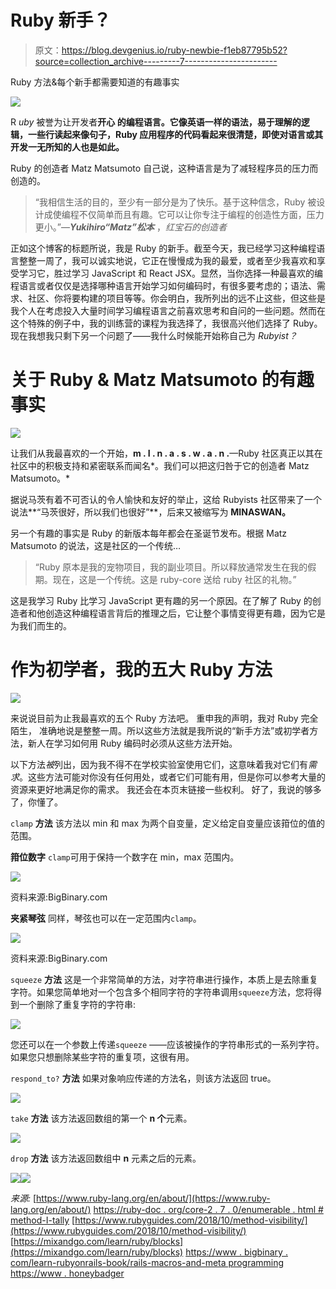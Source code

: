 # Ruby 新手？

> 原文：<https://blog.devgenius.io/ruby-newbie-f1eb87795b52?source=collection_archive---------7----------------------->

Ruby 方法&每个新手都需要知道的有趣事实

![](img/f9fe5ae9c82c1e018989c6f2d3c99181.png)

R *uby* 被誉为让开发者**开心 的编程语言。它像英语一样的语法，易于理解的逻辑，一些行读起来像句子，Ruby 应用程序的代码看起来很清楚，即使对语言或其开发一无所知的人也是如此。**

Ruby 的创造者 Matz Matsumoto 自己说，这种语言是为了减轻程序员的压力而创造的。

> “我相信生活的目的，至少有一部分是为了快乐。基于这种信念，Ruby 被设计成使编程不仅简单而且有趣。它可以让你专注于编程的创造性方面，压力更小。”—***Yukihiro“Matz”松本*** ，*红宝石的创造者*

正如这个博客的标题所说，我是 Ruby 的新手。截至今天，我已经学习这种编程语言整整一周了，我可以诚实地说，它正在慢慢成为我的最爱，或者至少我喜欢和享受学习它，胜过学习 JavaScript 和 React JSX。显然，当你选择一种最喜欢的编程语言或者仅仅是选择哪种语言开始学习如何编码时，有很多要考虑的；语法、需求、社区、你将要构建的项目等等。你会明白，我所列出的远不止这些，但这些是我个人在考虑投入大量时间学习编程语言之前喜欢思考和自问的一些问题。然而在这个特殊的例子中，我的训练营的课程为我选择了，我很高兴他们选择了 Ruby。现在我想我只剩下另一个问题了——我什么时候能开始称自己为 *Rubyist？*

# 关于 Ruby & Matz Matsumoto 的有趣事实

![](img/d6dc5065621b839071560917f876d24f.png)

让我们从我最喜欢的一个开始，**m . I . n . a . s . w . a . n .**—Ruby 社区真正以其在社区中的积极支持和紧密联系而闻名*。我们可以把这归咎于它的创造者 Matz Matsumoto。*

据说马茨有着不可否认的令人愉快和友好的举止，这给 Rubyists 社区带来了一个说法**“马茨很好，所以我们也很好”**，后来又被缩写为 **MINASWAN。**

另一个有趣的事实是 Ruby 的新版本每年都会在圣诞节发布。根据 Matz Matsumoto 的说法，这是社区的一个传统…

> “Ruby 原本是我的宠物项目，我的副业项目。所以释放通常发生在我的假期。现在，这是一个传统。这是 ruby-core 送给 ruby 社区的礼物。”

这是我学习 Ruby 比学习 JavaScript 更有趣的另一个原因。在了解了 Ruby 的创造者和他创造这种编程语言背后的推理之后，它让整个事情变得更有趣，因为它是为我们而生的。

# 作为初学者，我的五大 Ruby 方法

![](img/2dc8878b4886edd72826883b3d1cdfa9.png)

来说说目前为止我最喜欢的五个 Ruby 方法吧。
重申我的声明，我对 Ruby 完全陌生，
准确地说是整整一周。所以这些方法就是我所说的“新手方法”或初学者方法，新人在学习如何用 Ruby 编码时必须从这些方法开始。

以下方法*被*列出，因为我不得不在学校实验室使用它们，这意味着我对它们有*需求*。这些方法可能对你没有任何用处，或者它们可能有用，但是你可以参考大量的资源来更好地满足你的需求。
我还会在本页末链接一些权利。
好了，我说的够多了，你懂了。

`clamp` **方法** 该方法以 min 和 max 为两个自变量，定义给定自变量应该箝位的值的范围。

**箝位数字**
`clamp`可用于保持一个数字在 min，max 范围内。

![](img/401fc50c952ae136eb45aded7d5bdb8f.png)

资料来源:BigBinary.com

**夹紧琴弦**
同样，琴弦也可以在一定范围内`clamp`。

![](img/929f96853b63ff5ba345f30ee3e344b4.png)

资料来源:BigBinary.com

`squeeze` **方法** 这是一个非常简单的方法，对字符串进行操作，本质上是去除重复字符。如果您简单地对一个包含多个相同字符的字符串调用`squeeze`方法，您将得到一个删除了重复字符的字符串:

![](img/4e6af6ad155ca1940f06500dc5e10b46.png)

您还可以在一个参数上传递`squeeze` ——应该被操作的字符串形式的一系列字符。如果您只想删除某些字符的重复项，这很有用。

`respond_to?` **方法** 如果对象响应传递的方法名，则该方法返回 true。

![](img/4a999ab145d28a9c36d86e42cb64c44b.png)

`take` **方法** 该方法返回数组的第一个 **n 个**元素。

![](img/03e7b6c1689e26cbc259371a8285838d.png)

`drop` **方法** 该方法返回数组中 **n** 元素之后的元素。

![](img/81a7ed22fd6486bcbaa99ea6a7b9b0c3.png)![](img/583d500e69b5a95091e83d3d1c3deadf.png)

*来源:* [https://www.ruby-lang.org/en/about/](https://www.ruby-lang.org/en/about/)
[https://ruby-doc . org/core-2 . 7 . 0/enumerable . html # method-I-tally](https://ruby-doc.org/core-2.7.0/Enumerable.html#method-i-tally)
[https://www.rubyguides.com/2018/10/method-visibility/](https://www.rubyguides.com/2018/10/method-visibility/)
[https://mixandgo.com/learn/ruby/blocks](https://mixandgo.com/learn/ruby/blocks)
[https://www . bigbinary . com/learn-rubyonrails-book/rails-macros-and-meta programming](https://www.bigbinary.com/learn-rubyonrails-book/rails-macros-and-metaprogramming)
[https://www . honeybadger](https://www.honeybadger.io/blog/how-ruby-ampersand-colon-works/)